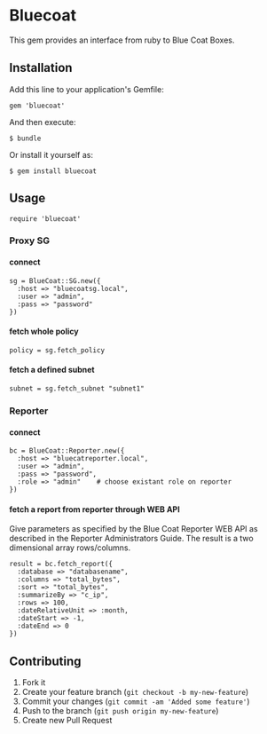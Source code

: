 # Bluecoat

This gem provides an interface from ruby to Blue Coat Boxes.

## Installation

Add this line to your application's Gemfile:

    gem 'bluecoat'

And then execute:

    $ bundle

Or install it yourself as:

    $ gem install bluecoat

## Usage

    require 'bluecoat'

### Proxy SG
#### connect
    sg = BlueCoat::SG.new({
      :host => "bluecoatsg.local",
      :user => "admin",
      :pass => "password"
    })

#### fetch whole policy
    policy = sg.fetch_policy

#### fetch a defined subnet
    subnet = sg.fetch_subnet "subnet1"


### Reporter
#### connect
    bc = BlueCoat::Reporter.new({
      :host => "bluecatreporter.local",
      :user => "admin",
      :pass => "password",
      :role => "admin"    # choose existant role on reporter
    })

#### fetch a report from reporter through WEB API

Give parameters as specified by the Blue Coat Reporter WEB API as described in the Reporter Administrators Guide. The result is a two dimensional array rows/columns.

    result = bc.fetch_report({
      :database => "databasename",
      :columns => "total_bytes",
      :sort => "total_bytes",
      :summarizeBy => "c_ip",
      :rows => 100,
      :dateRelativeUnit => :month,
      :dateStart => -1,
      :dateEnd => 0
    })

## Contributing

1. Fork it
2. Create your feature branch (`git checkout -b my-new-feature`)
3. Commit your changes (`git commit -am 'Added some feature'`)
4. Push to the branch (`git push origin my-new-feature`)
5. Create new Pull Request
